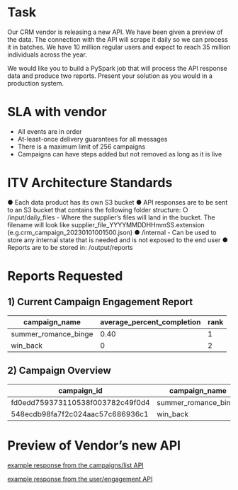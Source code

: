 # Task
Our CRM vendor is releasing a new API. We have been given a preview of the data. The connection with the API will scrape it daily so we can process it in batches. We have 10 million regular users and expect to reach 35 million individuals across the year.

We would like you to build a PySpark job that will process the API response data and produce two reports. Present your solution as you would in a production system.

# SLA with vendor
- All events are in order
- At-least-once delivery guarantees for all messages
- There is a maximum limit of 256 campaigns
- Campaigns can have steps added but not removed as long as it is live

# ITV Architecture Standards
● Each data product has its own S3 bucket
● API responses are to be sent to an S3 bucket that contains the following folder structure:
○ /input/daily_files - Where the supplier’s files will land in the bucket. The filename
will look like supplier_file_YYYYMMDDHHmmSS.extension (e.g.crm_campaign_20230101001500.json)
● /internal - Can be used to store any internal state that is needed and is not exposed to the end user
● Reports are to be stored in: /output/reports

# Reports Requested
## 1) Current Campaign Engagement Report
| campaign_name        | average_percent_completion | rank |
| -------------------- | -------------------------- | -----|
| summer_romance_binge | 0.40                       | 1    |
| win_back             | 0                          | 2    |


## 2) Campaign Overview
| campaign_id         | campaign_name        | number_of_steps | start_date |end_date |
| ---------------------------------| --------------------|----|-----|-----|
| fd0edd759373110538f003782c49f0d4 | summer_romance_binge| 4  |     |     |
| 548ecdb98fa7f2c024aac57c686936c1 | win_back            | 3  |     |     |

# Preview of Vendor’s new API
[example response from the campaigns/list API](input/daily_files/crm_campaign_20230101001500.json)

[example response from the user/engagement API](input/daily_files/crm_engagement_20230101001500.json)


